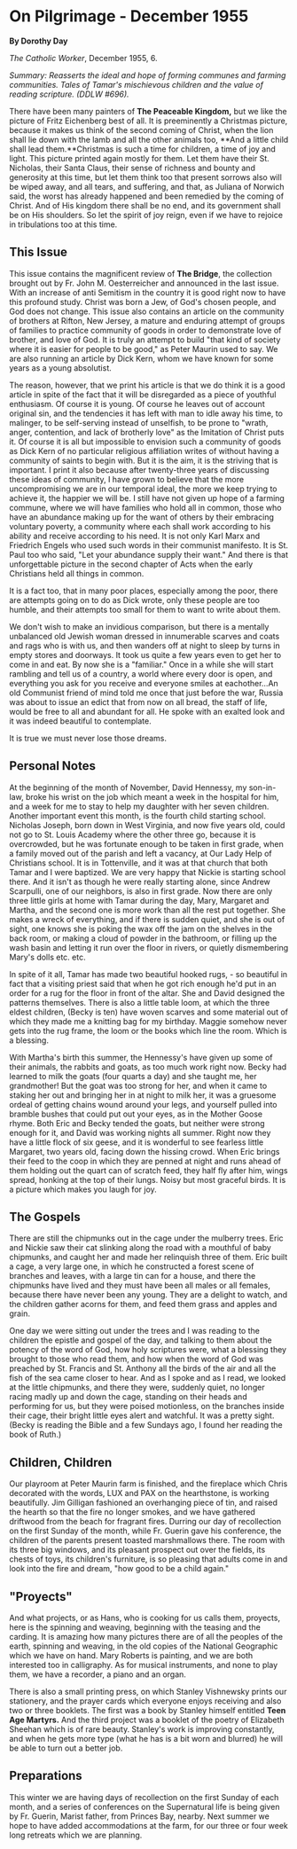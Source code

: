 On Pilgrimage - December 1955
=============================

**By Dorothy Day**

*The Catholic Worker*, December 1955, 6.

*Summary: Reasserts the ideal and hope of forming communes and farming
communities. Tales of Tamar's mischievous children and the value of
reading scripture. (DDLW \#696).*

There have been many painters of **The Peaceable Kingdom,** but we like
the picture of Fritz Eichenberg best of all. It is preeminently a
Christmas picture, because it makes us think of the second coming of
Christ, when the lion shall lie down with the lamb and all the other
animals too, **And a little child shall lead them.**Christmas is such a
time for children, a time of joy and light. This picture printed again
mostly for them. Let them have their St. Nicholas, their Santa Claus,
their sense of richness and bounty and generosity at this time, but let
them think too that present sorrows also will be wiped away, and all
tears, and suffering, and that, as Juliana of Norwich said, the worst
has already happened and been remedied by the coming of Christ. And of
His kingdom there shall be no end, and its government shall be on His
shoulders. So let the spirit of joy reign, even if we have to rejoice in
tribulations too at this time.

This Issue
----------

This issue contains the magnificent review of **The Bridge**, the
collection brought out by Fr. John M. Oesterreicher and announced in the
last issue. With an increase of anti Semitism in the country it is good
right now to have this profound study. Christ was born a Jew, of God's
chosen people, and God does not change. This issue also contains an
article on the community of brothers at Rifton, New Jersey, a mature and
enduring attempt of groups of families to practice community of goods in
order to demonstrate love of brother, and love of God. It is truly an
attempt to build "that kind of society where it is easier for people to
be good," as Peter Maurin used to say. We are also running an article by
Dick Kern, whom we have known for some years as a young absolutist.

The reason, however, that we print his article is that we do think it is
a good article in spite of the fact that it will be disregarded as a
piece of youthful enthusiasm. Of course it is young. Of course he leaves
out of account original sin, and the tendencies it has left with man to
idle away his time, to malinger, to be self-serving instead of
unselfish, to be prone to "wrath, anger, contention, and lack of
brotherly love" as the Imitation of Christ puts it. Of course it is all
but impossible to envision such a community of goods as Dick Kern of no
particular religious affiliation writes of without having a community of
saints to begin with. But it is the aim, it is the striving that is
important. I print it also because after twenty-three years of
discussing these ideas of community, I have grown to believe that the
more uncompromising we are in our temporal ideal, the more we keep
trying to achieve it, the happier we will be. I still have not given up
hope of a farming commune, where we will have families who hold all in
common, those who have an abundance making up for the want of others by
their embracing voluntary poverty, a community where each shall work
according to his ability and receive according to his need. It is not
only Karl Marx and Friedrich Engels who used such words in their
communist manifesto. It is St. Paul too who said, "Let your abundance
supply their want." And there is that unforgettable picture in the
second chapter of Acts when the early Christians held all things in
common.

It is a fact too, that in many poor places, especially among the poor,
there are attempts going on to do as Dick wrote, only these people are
too humble, and their attempts too small for them to want to write about
them.

We don't wish to make an invidious comparison, but there is a mentally
unbalanced old Jewish woman dressed in innumerable scarves and coats and
rags who is with us, and then wanders off at night to sleep by turns in
empty stores and doorways. It took us quite a few years even to get her
to come in and eat. By now she is a "familiar." Once in a while she will
start rambling and tell us of a country, a world where every door is
open, and everything you ask for you receive and everyone smiles at
eachother…An old Communist friend of mind told me once that just before
the war, Russia was about to issue an edict that from now on all bread,
the staff of life, would be free to all and abundant for all. He spoke
with an exalted look and it was indeed beautiful to contemplate.

It is true we must never lose those dreams.

Personal Notes
--------------

At the beginning of the month of November, David Hennessy, my
son-in-law, broke his wrist on the job which meant a week in the
hospital for him, and a week for me to stay to help my daughter with her
seven children. Another important event this month, is the fourth child
starting school. Nicholas Joseph, born down in West Virginia, and now
five years old, could not go to St. Louis Academy where the other three
go, because it is overcrowded, but he was fortunate enough to be taken
in first grade, when a family moved out of the parish and left a
vacancy, at Our Lady Help of Christians school. It is in Tottenville,
and it was at that church that both Tamar and I were baptized. We are
very happy that Nickie is starting school there. And it isn't as though
he were really starting alone, since Andrew Scarpulli, one of our
neighbors, is also in first grade. Now there are only three little girls
at home with Tamar during the day, Mary, Margaret and Martha, and the
second one is more work than all the rest put together. She makes a
wreck of everything, and if there is sudden quiet, and she is out of
sight, one knows she is poking the wax off the jam on the shelves in the
back room, or making a cloud of powder in the bathroom, or filling up
the wash basin and letting it run over the floor in rivers, or quietly
dismembering Mary's dolls etc. etc.

In spite of it all, Tamar has made two beautiful hooked rugs, - so
beautiful in fact that a visiting priest said that when he got rich
enough he'd put in an order for a rug for the floor in front of the
altar. She and David designed the patterns themselves. There is also a
little table loom, at which the three eldest children, (Becky is ten)
have woven scarves and some material out of which they made me a
knitting bag for my birthday. Maggie somehow never gets into the rug
frame, the loom or the books which line the room. Which is a blessing.

With Martha's birth this summer, the Hennessy's have given up some of
their animals, the rabbits and goats, as too much work right now. Becky
had learned to milk the goats (four quarts a day) and she taught me, her
grandmother! But the goat was too strong for her, and when it came to
staking her out and bringing her in at night to milk her, it was a
gruesome ordeal of getting chains wound around your legs, and yourself
pulled into bramble bushes that could put out your eyes, as in the
Mother Goose rhyme. Both Eric and Becky tended the goats, but neither
were strong enough for it, and David was working nights all summer.
Right now they have a little flock of six geese, and it is wonderful to
see fearless little Margaret, two years old, facing down the hissing
crowd. When Eric brings their feed to the coop in which they are penned
at night and runs ahead of them holding out the quart can of scratch
feed, they half fly after him, wings spread, honking at the top of their
lungs. Noisy but most graceful birds. It is a picture which makes you
laugh for joy.

The Gospels
-----------

There are still the chipmunks out in the cage under the mulberry trees.
Eric and Nickie saw their cat slinking along the road with a mouthful of
baby chipmunks, and caught her and made her relinquish three of them.
Eric built a cage, a very large one, in which he constructed a forest
scene of branches and leaves, with a large tin can for a house, and
there the chipmunks have lived and they must have been all males or all
females, because there have never been any young. They are a delight to
watch, and the children gather acorns for them, and feed them grass and
apples and grain.

One day we were sitting out under the trees and I was reading to the
children the epistle and gospel of the day, and talking to them about
the potency of the word of God, how holy scriptures were, what a
blessing they brought to those who read them, and how when the word of
God was preached by St. Francis and St. Anthony all the birds of the air
and all the fish of the sea came closer to hear. And as I spoke and as I
read, we looked at the little chipmunks, and there they were, suddenly
quiet, no longer racing madly up and down the cage, standing on their
heads and performing for us, but they were poised motionless, on the
branches inside their cage, their bright little eyes alert and watchful.
It was a pretty sight. (Becky is reading the Bible and a few Sundays
ago, I found her reading the book of Ruth.)

Children, Children
------------------

Our playroom at Peter Maurin farm is finished, and the fireplace which
Chris decorated with the words, LUX and PAX on the hearthstone, is
working beautifully. Jim Gilligan fashioned an overhanging piece of tin,
and raised the hearth so that the fire no longer smokes, and we have
gathered driftwood from the beach for fragrant fires. Durring our day of
recollection on the first Sunday of the month, while Fr. Guerin gave his
conference, the children of the parents present toasted marshmallows
there. The room with its three big windows, and its pleasant prospect
out over the fields, its chests of toys, its children's furniture, is so
pleasing that adults come in and look into the fire and dream, "how good
to be a child again."

"Proyects"
----------

And what projects, or as Hans, who is cooking for us calls them,
proyects, here is the spinning and weaving, beginning with the teasing
and the carding. It is amazing how many pictures there are of all the
peoples of the earth, spinning and weaving, in the old copies of the
National Geographic which we have on hand. Mary Roberts is painting, and
we are both interested too in calligraphy. As for musical instruments,
and none to play them, we have a recorder, a piano and an organ.

There is also a small printing press, on which Stanley Vishnewsky prints
our stationery, and the prayer cards which everyone enjoys receiving and
also two or three booklets. The first was a book by Stanley himself
entitled **Teen Age Martyrs.** And the third project was a booklet of
the poetry of Elizabeth Sheehan which is of rare beauty. Stanley's work
is improving constantly, and when he gets more type (what he has is a
bit worn and blurred) he will be able to turn out a better job.

Preparations
------------

This winter we are having days of recollection on the first Sunday of
each month, and a series of conferences on the Supernatural life is
being given by Fr. Guerin, Marist father, from Princes Bay, nearby. Next
summer we hope to have added accommodations at the farm, for our three
or four week long retreats which we are planning.

